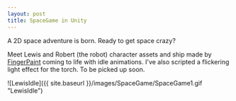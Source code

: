 ```yaml
---
layout: post
title: SpaceGame in Unity
---
```


A 2D space adventure is born. Ready to get space crazy? 


Meet Lewis and Robert (the robot) character assets and ship made by [FingerPaint](http://whoisfingerpaint.blogspot.com) coming to life with idle animations. I've also scripted a flickering light effect for the torch. To be picked up soon.

![LewisIdle]({{ site.baseurl }}/images/SpaceGame/SpaceGame1.gif "LewisIdle")
